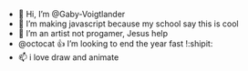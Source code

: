 - 👋 Hi, I’m @Gaby-Voigtlander
- 👀 I’m making javascript because my school say this is cool
- 🌱 I’m an artist not progamer, Jesus help
- @octocat :+1: I’m looking to end the year fast !:shipit:
- 📫 i love draw and animate
<!---Gaby-Voigtlander/Gaby-Voigtlander is a ✨ special ✨ repository because its `README.md` (this file) appears on your GitHub profile.
You can click the Preview link to take a look at your changes.
